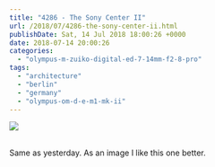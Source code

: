 ```yaml
---
title: "4286 - The Sony Center II"
url: /2018/07/4286-the-sony-center-ii.html
publishDate: Sat, 14 Jul 2018 18:00:26 +0000
date: 2018-07-14 20:00:26
categories: 
  - "olympus-m-zuiko-digital-ed-7-14mm-f2-8-pro"
tags: 
  - "architecture"
  - "berlin"
  - "germany"
  - "olympus-om-d-e-m1-mk-ii"
---
```

<div class="container">
<div class="center"><a target="_blank" href="https://d25zfm9zpd7gm5.cloudfront.net/1200x1200/2017/20170622_173741_lr.jpg"><img class="webfeedsFeaturedVisual" src="https://d25zfm9zpd7gm5.cloudfront.net/0600x0600/2017/20170622_173741_lr.jpg" /></a></div>
</div>
<br />

Same as yesterday. As an image I like this one better.
